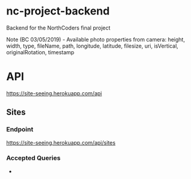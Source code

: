 # nc-project-backend

Backend for the NorthCoders final project

Note (BC 03/05/2019) - Available photo properties from camera:
height, width, type, fileName, path, longitude, latitude, filesize, uri, isVertical, originalRotation, timestamp

# API

https://site-seeing.herokuapp.com/api

## Sites

### Endpoint

https://site-seeing.herokuapp.com/api/sites

### Accepted Queries

* 